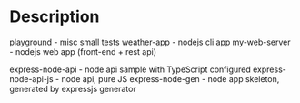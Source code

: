# Description

playground - misc small tests
weather-app - nodejs cli app
my-web-server - nodejs web app (front-end + rest api)

express-node-api - node api sample with TypeScript configured
express-node-api-js - node api, pure JS
express-node-gen - node app skeleton, generated by expressjs generator
